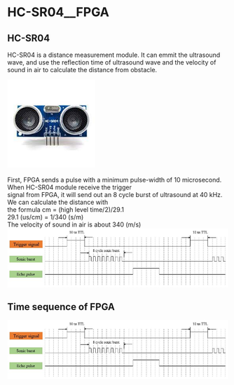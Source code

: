 # HC-SR04__FPGA

## HC-SR04
HC-SR04 is a distance measurement module. It can emmit the ultrasound wave, and use the <by>
reflection time of ultrasound wave and the velocity of sound in air to calculate <by>
the distance from obstacle.
  
<img src="https://github.com/tim8557/HC-SR04__FPGA/blob/main/images/HC-SR04_photo.jpg" width="200" ><br>
<br>
First, FPGA sends a pulse with a minimum pulse-width of 10 microsecond. When HC-SR04 module receive the trigger<br>
signal from FPGA, it will send out an 8 cycle burst of ultrasound at 40 kHz. We can calculate the distance with <br>
the formula cm = (high level time/2)/29.1 <br>
29.1 (us/cm) = 1/340 (s/m) <br>
The velocity of sound in air is about 340 (m/s) <br>
![image](https://github.com/tim8557/HC-SR04__FPGA/blob/main/images/ultrasound_TTL.JPG)<br>
  
## Time sequence of FPGA

  ![image](https://github.com/tim8557/HC-SR04__FPGA/blob/main/images/ultrasound_TTL.JPG)<br>
